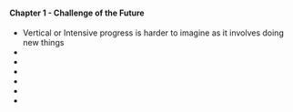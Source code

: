 

#### Chapter 1 - Challenge of the Future
* Vertical or Intensive progress is harder to imagine as it involves doing new things
* 
* 
* 
* 
* 
* 
